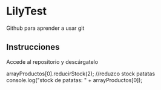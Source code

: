 # LilyTest
Github para aprender a usar git

## Instrucciones
Accede al repositorio y descárgatelo

 arrayProductos[0].reducirStock(2); //reduzco stock patatas
        console.log("stock de patatas: " + arrayProductos[0]);
